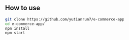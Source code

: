 ## How to use

```sh
git clone https://github.com/yutianrun7/e-commerce-app
cd e-commerce-app/
npm install
npm start
```
